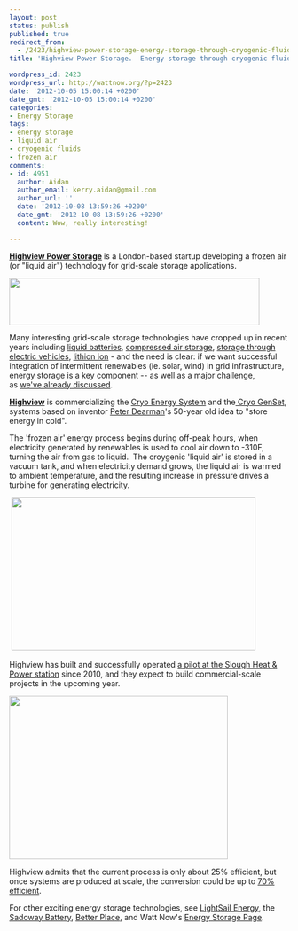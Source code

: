 ```yaml
---
layout: post
status: publish
published: true
redirect_from:
  - /2423/highview-power-storage-energy-storage-through-cryogenic-fluids
title: 'Highview Power Storage.  Energy storage through cryogenic fluids.  '

wordpress_id: 2423
wordpress_url: http://wattnow.org/?p=2423
date: '2012-10-05 15:00:14 +0200'
date_gmt: '2012-10-05 15:00:14 +0200'
categories:
- Energy Storage
tags:
- energy storage
- liquid air
- cryogenic fluids
- frozen air
comments:
- id: 4951
  author: Aidan
  author_email: kerry.aidan@gmail.com
  author_url: ''
  date: '2012-10-08 13:59:26 +0200'
  date_gmt: '2012-10-08 13:59:26 +0200'
  content: Wow, really interesting!

---
```

<p><strong><a href="http://www.highview-power.com/wordpress/">Highview Power Storage</a>&nbsp;</strong>is a London-based startup developing a frozen air (or "liquid air") technology for grid-scale storage applications.</p>
<p><a href="{{ 'assets/from-wordpress/uploads/2012/10/highview-header2.png' | relative_url }}"><img class="alignnone  wp-image-2424" title="highview header2" src="{{ 'assets/from-wordpress/uploads/2012/10/highview-header2.png' | relative_url }}" alt="" width="451" height="85" /></a></p>
<p>Many interesting grid-scale storage technologies have cropped up in recent years including&nbsp;<a title="Sadoway's 'dirt cheap' battery.  A solution for grid-scale renewables?" href="http://wattnow.org/2191/sadoways-dirty-cheap-battery-a-solution-for-grid-scale-renewables">liquid batteries</a>, <a title="LightSail Energy.  Regenerative Air Energy Storage." href="http://wattnow.org/1842/lightsail-energy-regenerative-air-energy-storage">compressed air storage</a>, <a title="Better Place.  Accelerating the transition to sustainable transportation." href="http://wattnow.org/859/better-place-accelerating-the-transition-to-sustainable-transportation">storage through electric vehicles</a>, <a title="A123.  Game changing energy storage solutions." href="http://wattnow.org/728/a123-game-changing-energy-storage-solutions">lithion ion</a>&nbsp;- and the need is clear: if we want successful integration of intermittent renewables (ie. solar, wind) in grid infrastructure, energy storage is a key component -- as well as a major challenge, as&nbsp;<a title="Sadoway's 'dirt cheap' battery.  A solution for grid-scale renewables?" href="http://wattnow.org/2191/sadoways-dirty-cheap-battery-a-solution-for-grid-scale-renewables">we've already discussed</a>.</p>
<p><a href="http://www.highview-power.com/wordpress/"><strong>Highview</strong></a> is commercializing the <a href="http://www.highview-power.com/wordpress/?page_id=8">Cryo Energy System</a>&nbsp;and the<a href="http://www.highview-power.com/wordpress/?page_id=438"> Cryo GenSet</a>, systems based on inventor <a href="http://www.treehugger.com/wind-technology/liquid-air-battery-could-provide-renewable-energy-storage.html">Peter Dearman</a>'s 50-year old idea to "store energy in cold".</p>
<p>The 'frozen air' energy process begins during off-peak hours, when electricity generated by renewables is used to cool air down to -310F, turning the air from gas to liquid. &nbsp;The croygenic 'liquid air' is stored in a vacuum tank, and when electricity demand grows, the liquid air is warmed to ambient temperature, and the resulting increase in pressure drives a turbine for generating electricity.</p>
<p>&nbsp;<a href="http://www.highview-power.com/wordpress/?page_id=8"><img class="alignnone  wp-image-2429" title="highview process 2" src="{{ 'assets/from-wordpress/uploads/2012/10/highview-process-2.png' | relative_url }}" alt="" width="440" height="276" /></a></p>
<p>Highview has built and successfully operated <a href="http://www.highview-power.com/wordpress/?page_id=227">a pilot at the Slough Heat &amp; Power station</a>&nbsp;since 2010, and they expect to build commercial-scale projects in the upcoming year.</p>
<p><strong><a href="http://www.treehugger.com/wind-technology/liquid-air-battery-could-provide-renewable-energy-storage.html"><img title="highview tank" src="{{ 'assets/from-wordpress/uploads/2012/10/highview-tank1.jpg' | relative_url }}" alt="" width="394" height="295" /></a></strong></p>
<p>Highview admits that the current process is only about 25% efficient, but once systems are produced at scale, the conversion could be up to <a href="http://www.treehugger.com/wind-technology/liquid-air-battery-could-provide-renewable-energy-storage.html">70% efficient</a>.</p>
<p>For other exciting energy storage technologies, see <a title="LightSail Energy.  Regenerative Air Energy Storage." href="http://wattnow.org/1842/lightsail-energy-regenerative-air-energy-storage">LightSail Energy</a>, the <a title="Sadoway's 'dirt cheap' battery.  A solution for grid-scale renewables?" href="http://wattnow.org/2191/sadoways-dirty-cheap-battery-a-solution-for-grid-scale-renewables">Sadoway Battery</a>, <a title="Better Place.  Accelerating the transition to sustainable transportation." href="http://wattnow.org/859/better-place-accelerating-the-transition-to-sustainable-transportation">Better Place</a>, and Watt Now's <a title="energy storage" href="http://wattnow.org/wattnow-projects/energy-storage">Energy Storage Page</a>.</p>
<p></p>
